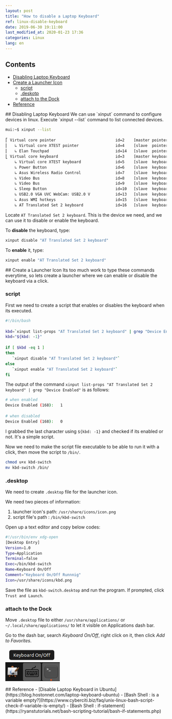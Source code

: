 ```yaml
---
layout: post
title: "How to disable a Laptop Keyboard"
ref: linux-disable-keyboard
date: 2019-06-30 19:11:00
last_modified_at: 2020-01-23 17:36
categories: Linux
lang: en
---
```


## Contents
- [Disabling Laptop Keyboard](#disable)
- [Create a Launcher Icon](#launcher)
  * [script](#script)
  * [.deskotp](#desktop)
  * [attach to the Dock](#dock)
- [Reference](#ref)

<div class="divider"></div>
## Disabling Laptop Keyboard <a id="disable"></a>
We can use `xinput` command to configure devices in linux. 
Execute `xinput --list` command to list connected devices.

```bash
mui:~$ xinput --list

⎡ Virtual core pointer                          id=2    [master pointer  (3)]
⎜   ↳ Virtual core XTEST pointer                id=4    [slave  pointer  (2)]
⎜   ↳ Elan Touchpad                             id=14   [slave  pointer  (2)]
⎣ Virtual core keyboard                         id=3    [master keyboard (2)]
    ↳ Virtual core XTEST keyboard               id=5    [slave  keyboard (3)]
    ↳ Power Button                              id=6    [slave  keyboard (3)]
    ↳ Asus Wireless Radio Control               id=7    [slave  keyboard (3)]
    ↳ Video Bus                                 id=8    [slave  keyboard (3)]
    ↳ Video Bus                                 id=9    [slave  keyboard (3)]
    ↳ Sleep Button                              id=10   [slave  keyboard (3)]
    ↳ USB2.0 VGA UVC WebCam: USB2.0 V           id=13   [slave  keyboard (3)]
    ↳ Asus WMI hotkeys                          id=15   [slave  keyboard (3)]
    ↳ AT Translated Set 2 keyboard              id=16   [slave  keyboard (3)]
```

Locate `AT Translated Set 2 keyboard`. This is the device we need, and we can use it to disable or enable the keyboard.

To **disable** the keyboard, type:
```bash
xinput disable "AT Translated Set 2 keyboard"
```

To **enable** it, type:
```bash
xinput enable "AT Translated Set 2 keyboard"
```

<div class="divider"></div>
## Create a Launcher Icon <a id="launcher"></a>
Its too much work to type these commands everytime, so lets create a launcher where we can enable or disable the keyboard via a click.

### script <a id="script"></a>

First we need to create a script that enables or disables the keyboard when its executed.

```bash
#!/bin/bash

kbd=`xinput list-props "AT Translated Set 2 keyboard" | grep "Device Enabled"`
kbd="${kbd: -1}"

if [ $kbd -eq 1 ]
then
   `xinput disable "AT Translated Set 2 keyboard"`
else
   `xinput enable "AT Translated Set 2 keyboard"`
fi
```

The output of the command `xinput list-props "AT Translated Set 2 keyboard" | grep "Device Enabled"` is as follows:

```bash
# when enabled
Device Enabled (168):   1

# when disabled
Device Enabled (168):   0
```

I grabbed the last character using `${kbd: -1}` and checked if its enabled or not.
It's a simple script.


Now we need to make the script file executable to be able to run it with a click, then move
the script to `/bin/`.

```bash
chmod u+x kbd-switch
mv kbd-switch /bin/
```

### .desktop <a id="desktop"></a>
We need to create `.desktop` file for the launcher icon.

We need two pieces of information:
1. launcher icon's path: `/usr/share/icons/icon.png`
2. script file's path  : `/bin/kbd-switch`

Open up a text editor and copy below codes:

```bash
#!/usr/bin/env xdg-open
[Desktop Entry]
Version=1.0
Type=Application
Terminal=false
Exec=/bin/kbd-switch
Name=Keyboard On/Off
Comment="Keyboard On/Off Runnnig"
Icon=/usr/share/icons/kbd.png
```

Save the file as `kbd-switch.desktop` and run the program.
If prompted, click `Trust and Launch`.

### attach to the Dock <a id="dock"></a>
Move `.desktop` file to either `/usr/share/applications/` or `~/.local/share/applications/` to let it visible on Applications dash bar.

Go to the dash bar, search *Keyboard On/Off*, right click on it, then click *Add to Favorites*.

![dock image](/assets/images/linux/how-to/disable-keyboard/dock.png)

<div class="divider"></div>
## Reference <a id="ref"></a>
- [Disable Laptop Keyboard in Ubuntu](https://blog.hostonnet.com/laptop-keyboard-ubuntu)
- [Bash Shell : is a variable empty?](https://www.cyberciti.biz/faq/unix-linux-bash-script-check-if-variable-is-empty/)
- [Bash Shell : if-statement](https://ryanstutorials.net/bash-scripting-tutorial/bash-if-statements.php)

